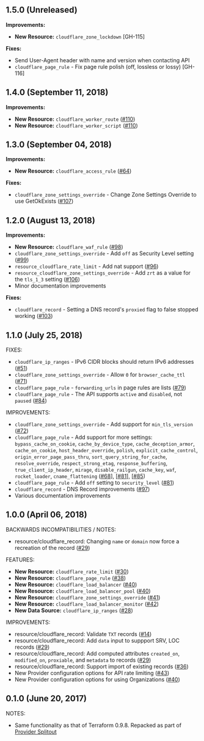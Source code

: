 ## 1.5.0 (Unreleased)

**Improvements:**
* **New Resource:** `cloudflare_zone_lockdown` [GH-115]

**Fixes:**
* Send User-Agent header with name and version when contacting API
* `cloudflare_page_rule` - Fix page rule polish (off, lossless or lossy) [GH-116]

## 1.4.0 (September 11, 2018)

**Improvements:**
* **New Resource:** `cloudflare_worker_route` ([#110](https://github.com/terraform-providers/terraform-provider-cloudflare/issues/110))
* **New Resource:** `cloudflare_worker_script` ([#110](https://github.com/terraform-providers/terraform-provider-cloudflare/issues/110))

## 1.3.0 (September 04, 2018)

**Improvements:**
* **New Resource:** `cloudflare_access_rule` ([#64](https://github.com/terraform-providers/terraform-provider-cloudflare/issues/64))

**Fixes:**
* `cloudflare_zone_settings_override` -  Change Zone Settings Override to use GetOkExists ([#107](https://github.com/terraform-providers/terraform-provider-cloudflare/issues/107))

## 1.2.0 (August 13, 2018)

**Improvements:**
* **New Resource:** `cloudflare_waf_rule` ([#98](https://github.com/terraform-providers/terraform-provider-cloudflare/issues/98))
* `cloudflare_zone_settings_override` - Add `off` as Security Level setting ([#99](https://github.com/terraform-providers/terraform-provider-cloudflare/issues/99))
* `resource_cloudflare_rate_limit` - Add nat support ([#96](https://github.com/terraform-providers/terraform-provider-cloudflare/issues/96))
* `resource_cloudflare_zone_settings_override` - Add `zrt` as a value for the `tls_1_3` setting ([#106](https://github.com/terraform-providers/terraform-provider-cloudflare/issues/106))
* Minor documentation improvements

**Fixes:**
* `cloudflare_record` - Setting a DNS record's `proxied` flag to false stopped working ([#103](https://github.com/terraform-providers/terraform-provider-cloudflare/issues/103))

## 1.1.0 (July 25, 2018)

FIXES:

* `cloudflare_ip_ranges` - IPv6 CIDR blocks should return IPv6 addresses ([#51](https://github.com/terraform-providers/terraform-provider-cloudflare/issues/51))
* `cloudflare_zone_settings_override` - Allow `0` for `browser_cache_ttl` ([#71](https://github.com/terraform-providers/terraform-provider-cloudflare/issues/71))
* `cloudflare_page_rule` - `forwarding_urls` in page rules are lists ([#79](https://github.com/terraform-providers/terraform-provider-cloudflare/issues/79))
* `cloudflare_page_rule` - The API supports `active` and `disabled`, not `paused` ([#84](https://github.com/terraform-providers/terraform-provider-cloudflare/issues/84))

IMPROVEMENTS:
* `cloudflare_zone_settings_override` - Add support for `min_tls_version` ([#72](https://github.com/terraform-providers/terraform-provider-cloudflare/issues/72))
* `cloudflare_page_rule` - Add support for more settings: `bypass_cache_on_cookie`, `cache_by_device_type`, `cache_deception_armor`, `cache_on_cookie`, `host_header_override`, `polish`, `explicit_cache_control`, `origin_error_page_pass_thru`, `sort_query_string_for_cache`, `resolve_override`, `respect_strong_etag`, `response_buffering`, `true_client_ip_header`, `mirage`, `disable_railgun`, `cache_key`, `waf`, `rocket_loader`, `cname_flattening` ([#68](https://github.com/terraform-providers/terraform-provider-cloudflare/issues/68)], [[#81](https://github.com/terraform-providers/terraform-provider-cloudflare/issues/81)], [[#85](https://github.com/terraform-providers/terraform-provider-cloudflare/issues/85))
* `cloudflare_page_rule` - Add `off` setting to `security_level` ([#81](https://github.com/terraform-providers/terraform-provider-cloudflare/issues/81))
* `cloudflare_record` - DNS Record improvements ([#97](https://github.com/terraform-providers/terraform-provider-cloudflare/issues/97))
* Various documentation improvements

## 1.0.0 (April 06, 2018)

BACKWARDS INCOMPATIBILITIES / NOTES:

* resource/cloudflare_record: Changing `name` or `domain` now force a recreation
  of the record ([#29](https://github.com/terraform-providers/terraform-provider-cloudflare/issues/29))

FEATURES:

* **New Resource:** `cloudflare_rate_limit` ([#30](https://github.com/terraform-providers/terraform-provider-cloudflare/issues/30))
* **New Resource:** `cloudflare_page_rule` ([#38](https://github.com/terraform-providers/terraform-provider-cloudflare/issues/38))
* **New Resource:** `cloudflare_load_balancer` ([#40](https://github.com/terraform-providers/terraform-provider-cloudflare/issues/40))
* **New Resource:** `cloudflare_load_balancer_pool` ([#40](https://github.com/terraform-providers/terraform-provider-cloudflare/issues/40))
* **New Resource:** `cloudflare_zone_settings_override` ([#41](https://github.com/terraform-providers/terraform-provider-cloudflare/issues/41))
* **New Resource:** `cloudflare_load_balancer_monitor` ([#42](https://github.com/terraform-providers/terraform-provider-cloudflare/issues/42))
* **New Data Source:** `cloudflare_ip_ranges` ([#28](https://github.com/terraform-providers/terraform-provider-cloudflare/issues/28))

IMPROVEMENTS:

* resource/cloudflare_record: Validate `TXT` records ([#14](https://github.com/terraform-providers/terraform-provider-cloudflare/issues/14))
* resource/cloudflare_record: Add `data` input to suppport SRV, LOC records
  ([#29](https://github.com/terraform-providers/terraform-provider-cloudflare/issues/29))
* resource/cloudflare_record: Add computed attributes `created_on`,
  `modified_on`, `proxiable`, and `metadata` to records ([#29](https://github.com/terraform-providers/terraform-provider-cloudflare/issues/29))
* resource/cloudflare_record: Support import of existing records ([#36](https://github.com/terraform-providers/terraform-provider-cloudflare/issues/36))
* New Provider configuration options for API rate limiting ([#43](https://github.com/terraform-providers/terraform-provider-cloudflare/issues/43))
* New Provider configuration options for using Organizations ([#40](https://github.com/terraform-providers/terraform-provider-cloudflare/issues/40))

## 0.1.0 (June 20, 2017)

NOTES:

* Same functionality as that of Terraform 0.9.8. Repacked as part of [Provider
  Splitout](https://www.hashicorp.com/blog/upcoming-provider-changes-in-terraform-0-10/)
